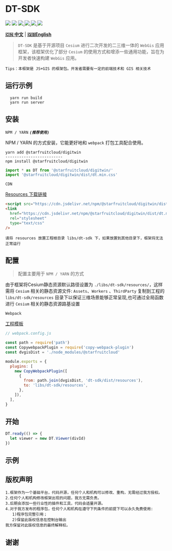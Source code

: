 # DT-SDK

<p>
<img src="https://img.shields.io/github/actions/workflow/status/dvgis/dt-sdk/build.yml"/>
<img src="https://img.shields.io/badge/license-Apache%202-blue"/>
<a href="https://www.npmjs.com/package/@starfruitcloud/digitwin" target="_blank">
 <img src="https://img.shields.io/npm/v/@starfruitcloud/digitwin?color=orange&logo=npm" />
</a>
<a href="https://www.npmjs.com/package/@starfruitcloud/digitwin" target="_blank">
 <img src="https://img.shields.io/npm/dt/@starfruitcloud/digitwin?logo=npm"/>
</a>
<a href="https://resource.dvgis.cn/dt-docs/zh/" target="_blank">
 <img src="https://img.shields.io/badge/docs-online-yellow.svg"/>
</a>
<a href="http://www.shuqin.cc" target="_blank">
 <img src="https://img.shields.io/badge/demo-online-red.svg"/>
</a>
</p>

[**🇨🇳 中文**](./README_zh.md) | [**🇬🇧English**](./README.md)

> `DT-SDK` 是基于开源项目 `Cesium` 进行二次开发的二三维一体的 `WebGis` 应用框架，该框架优化了部分 `Cesium` 的使用方式和增添一些通用功能，旨在为开发者快速构建 `WebGis` 应用。

```warning
Tips：本框架是 JS+GIS 的框架包。开发者需要有一定的前端技术和 GIS 相关技术
```

## 运行示例

```shell
  yarn run build
  yarn run server
```

## 安装

`NPM / YARN` **_`(推荐使用)`_**

NPM / YARN 的方式安装，它能更好地和 `webpack` 打包工具配合使用。

```shell
yarn add @starfruitcloud/digitwin
-------------------------
npm install @starfruitcloud/digitwin
```

```js
import * as DT from '@starfruitcloud/digitwin/' 
import '@starfruitcloud/digitwin/dist/dt.min.css' 
```

`CDN`

[Resources 下载链接](https://github.com/starfruitcloud/digitwin/releases)

```html
<script src="https://cdn.jsdelivr.net/npm/@starfruitcloud/digitwin/dist/dt.base.js"></script>
<link
  href="https://cdn.jsdelivr.net/npm/@starfruitcloud/digitwin/dist/dt.min.css"
  rel="stylesheet"
  type="text/css"
/>
```

```
请将 resources 放置工程根目录 libs/dt-sdk 下，如果放置到其他目录下，框架将无法正常运行
```

## 配置

> 配置主要用于 `NPM / YARN` 的方式

由于框架将Cesium静态资源默认路径设置为 `./libs/dt-sdk/resources/`，这样需将 `Cesium` 相关的静态资源文件: `Assets`、`Workers` 、`ThirdParty` 复制到工程的 `libs/dt-sdk/resources` 目录下以保证三维场景能够正常呈现,也可通过全局函数进行 `Cesium` 相关的静态资源路基设置

`Webpack`

[工程模板](https://github.com/cavencj/dt-vue-app)

```js
// webpack.config.js

const path = require('path')
const CopywebpackPlugin = require('copy-webpack-plugin')
const dvgisDist = './node_modules/@starfruitcloud'

module.exports = {
  plugins: [
    new CopyWebpackPlugin([
      {
        from: path.join(dvgisDist, 'dt-sdk/dist/resources'),
        to: 'libs/dt-sdk/resources',
      },
    ]),
  ],
}
```

## 开始

```js
DT.ready(() => {
  let viewer = new DT.Viewer(divId)
})
```

## 示例


## 版权声明

```warning
1.框架作为一个基础平台，代码开源，任何个人和机构可以修改、重构，无需经过我方授权。
2.任何个人和机构修改框架出现的问题，我方无需负责。
3.后期会添加一些行业性的插件和工具，代码会适量开源。
4.对于我方发布的程序包，任何个人和机构在遵守下列条件的前提下可以永久免费使用:
   1)程序包完整引用；
   2)保留此版权信息在控制台输出
我方保留对此版权信息的最终解释权。
```

## 谢谢
